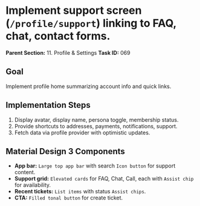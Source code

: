 # Implement support screen (`/profile/support`) linking to FAQ, chat, contact forms.

**Parent Section:** 11. Profile & Settings
**Task ID:** 069

## Goal
Implement profile home summarizing account info and quick links.

## Implementation Steps
1. Display avatar, display name, persona toggle, membership status.
2. Provide shortcuts to addresses, payments, notifications, support.
3. Fetch data via profile provider with optimistic updates.

## Material Design 3 Components
- **App bar:** `Large top app bar` with search `Icon button` for support content.
- **Support grid:** `Elevated cards` for FAQ, Chat, Call, each with `Assist chip` for availability.
- **Recent tickets:** `List items` with status `Assist chips`.
- **CTA:** `Filled tonal button` for create ticket.
